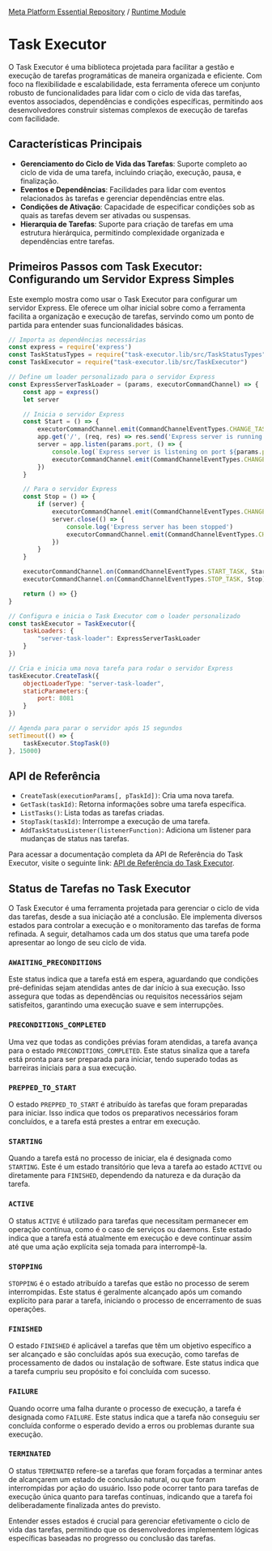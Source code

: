 [Meta Platform Essential Repository](../../../README.md) / [Runtime Module](../../README.md)
# Task Executor

O Task Executor é uma biblioteca projetada para facilitar a gestão e execução de tarefas programáticas de maneira organizada e eficiente. Com foco na flexibilidade e escalabilidade, esta ferramenta oferece um conjunto robusto de funcionalidades para lidar com o ciclo de vida das tarefas, eventos associados, dependências e condições específicas, permitindo aos desenvolvedores construir sistemas complexos de execução de tarefas com facilidade.

## Características Principais

- **Gerenciamento do Ciclo de Vida das Tarefas**: Suporte completo ao ciclo de vida de uma tarefa, incluindo criação, execução, pausa, e finalização.
- **Eventos e Dependências**: Facilidades para lidar com eventos relacionados às tarefas e gerenciar dependências entre elas.
- **Condições de Ativação**: Capacidade de especificar condições sob as quais as tarefas devem ser ativadas ou suspensas.
- **Hierarquia de Tarefas**: Suporte para criação de tarefas em uma estrutura hierárquica, permitindo complexidade organizada e dependências entre tarefas.

## Primeiros Passos com Task Executor: Configurando um Servidor Express Simples
Este exemplo mostra como usar o Task Executor para configurar um servidor Express. Ele oferece um olhar inicial sobre como a ferramenta facilita a organização e execução de tarefas, servindo como um ponto de partida para entender suas funcionalidades básicas.
```javascript
// Importa as dependências necessárias
const express = require('express')
const TaskStatusTypes = require("task-executor.lib/src/TaskStatusTypes")
const TaskExecutor = require("task-executor.lib/src/TaskExecutor")

// Define um loader personalizado para o servidor Express
const ExpressServerTaskLoader = (params, executorCommandChannel) => {
    const app = express()
    let server

    // Inicia o servidor Express
    const Start = () => {
        executorCommandChannel.emit(CommandChannelEventTypes.CHANGE_TASK_STATUS, TaskStatusTypes.STARTING)
        app.get('/', (req, res) => res.send('Express server is running!'))
        server = app.listen(params.port, () => {
            console.log(`Express server is listening on port ${params.port}`)
            executorCommandChannel.emit(CommandChannelEventTypes.CHANGE_TASK_STATUS, TaskStatusTypes.ACTIVE)
        })
    }

    // Para o servidor Express
    const Stop = () => {
        if (server) {
            executorCommandChannel.emit(CommandChannelEventTypes.CHANGE_TASK_STATUS, TaskStatusTypes.STOPPING)
            server.close(() => {
                console.log('Express server has been stopped')
                executorCommandChannel.emit(CommandChannelEventTypes.CHANGE_TASK_STATUS, TaskStatusTypes.TERMINATED)
            })
        }
    }

    executorCommandChannel.on(CommandChannelEventTypes.START_TASK, Start)
    executorCommandChannel.on(CommandChannelEventTypes.STOP_TASK, Stop)

    return () => {}
}

// Configura e inicia o Task Executor com o loader personalizado
const taskExecutor = TaskExecutor({
    taskLoaders: {
        "server-task-loader": ExpressServerTaskLoader
    }
})

// Cria e inicia uma nova tarefa para rodar o servidor Express
taskExecutor.CreateTask({
    objectLoaderType: "server-task-loader",
    staticParameters:{
        port: 8081
    }
})

// Agenda para parar o servidor após 15 segundos
setTimeout(() => {
    taskExecutor.StopTask(0)
}, 15000)


```

## API de Referência

- `CreateTask(executionParams[, pTaskId])`: Cria uma nova tarefa.
- `GetTask(taskId)`: Retorna informações sobre uma tarefa específica.
- `ListTasks()`: Lista todas as tarefas criadas.
- `StopTask(taskId)`: Interrompe a execução de uma tarefa.
- `AddTaskStatusListener(listenerFunction)`: Adiciona um listener para mudanças de status nas tarefas.

Para acessar a documentação completa da API de Referência do Task Executor, visite o seguinte link: [API de Referência do Task Executor](./docs/api-referencia.md).

## Status de Tarefas no Task Executor

O Task Executor é uma ferramenta projetada para gerenciar o ciclo de vida das tarefas, desde a sua iniciação até a conclusão. Ele implementa diversos estados para controlar a execução e o monitoramento das tarefas de forma refinada. A seguir, detalhamos cada um dos status que uma tarefa pode apresentar ao longo de seu ciclo de vida.

### `AWAITING_PRECONDITIONS`

Este status indica que a tarefa está em espera, aguardando que condições pré-definidas sejam atendidas antes de dar início à sua execução. Isso assegura que todas as dependências ou requisitos necessários sejam satisfeitos, garantindo uma execução suave e sem interrupções.

### `PRECONDITIONS_COMPLETED`

Uma vez que todas as condições prévias foram atendidas, a tarefa avança para o estado `PRECONDITIONS_COMPLETED`. Este status sinaliza que a tarefa está pronta para ser preparada para iniciar, tendo superado todas as barreiras iniciais para a sua execução.

### `PREPPED_TO_START`

O estado `PREPPED_TO_START` é atribuído às tarefas que foram preparadas para iniciar. Isso indica que todos os preparativos necessários foram concluídos, e a tarefa está prestes a entrar em execução.

### `STARTING`

Quando a tarefa está no processo de iniciar, ela é designada como `STARTING`. Este é um estado transitório que leva a tarefa ao estado `ACTIVE` ou diretamente para `FINISHED`, dependendo da natureza e da duração da tarefa.

### `ACTIVE`

O status `ACTIVE` é utilizado para tarefas que necessitam permanecer em operação contínua, como é o caso de serviços ou daemons. Este estado indica que a tarefa está atualmente em execução e deve continuar assim até que uma ação explícita seja tomada para interrompê-la.

### `STOPPING`

`STOPPING` é o estado atribuído a tarefas que estão no processo de serem interrompidas. Este status é geralmente alcançado após um comando explícito para parar a tarefa, iniciando o processo de encerramento de suas operações.

### `FINISHED`

O estado `FINISHED` é aplicável a tarefas que têm um objetivo específico a ser alcançado e são concluídas após sua execução, como tarefas de processamento de dados ou instalação de software. Este status indica que a tarefa cumpriu seu propósito e foi concluída com sucesso.

### `FAILURE`

Quando ocorre uma falha durante o processo de execução, a tarefa é designada como `FAILURE`. Este status indica que a tarefa não conseguiu ser concluída conforme o esperado devido a erros ou problemas durante sua execução.

### `TERMINATED`

O status `TERMINATED` refere-se a tarefas que foram forçadas a terminar antes de alcançarem um estado de conclusão natural, ou que foram interrompidas por ação do usuário. Isso pode ocorrer tanto para tarefas de execução única quanto para tarefas contínuas, indicando que a tarefa foi deliberadamente finalizada antes do previsto.

Entender esses estados é crucial para gerenciar efetivamente o ciclo de vida das tarefas, permitindo que os desenvolvedores implementem lógicas específicas baseadas no progresso ou conclusão das tarefas.
